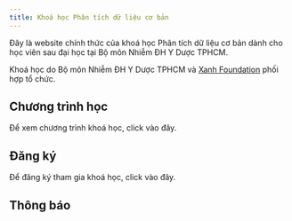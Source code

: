 ```yaml
---
title: Khoá học Phân tích dữ liệu cơ bản
---
```


Đây là website chính thức của khoá học Phân tích dữ liệu cơ bản dành cho học viên sau đại học tại Bộ môn Nhiễm ĐH Y Dược TPHCM.

Khoá học do Bộ môn Nhiễm ĐH Y Dược TPHCM và [Xanh Foundation](https://xanhfoundation.org/) phối hợp tổ chức.

## Chương trình học

Để xem chương trình khoá học, click vào đây.

## Đăng ký

Để đăng ký tham gia khoá học, click vào đây.

## Thông báo

